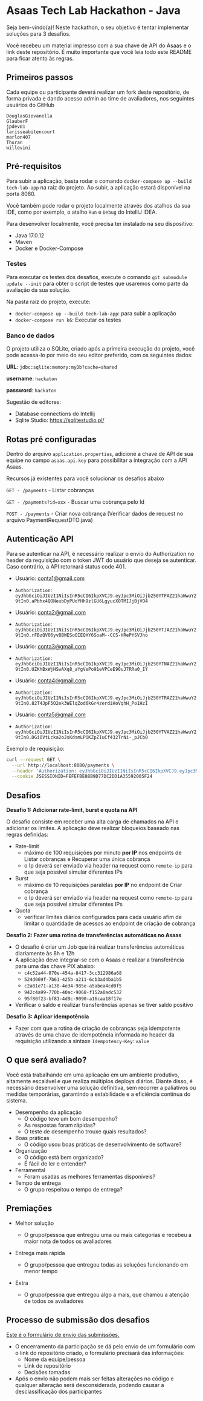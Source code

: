 # Asaas Tech Lab Hackathon - Java

Seja bem-vindo(a)! Neste hackathon, o seu objetivo é tentar implementar soluções para 3 desafios.

Você recebeu um material impresso com a sua chave de API do Asaas e o link deste repositório. É muito importante que você leia todo este README para ficar atento às regras.

## Primeiros passos

Cada equipe ou participante deverá realizar um fork deste repositório, de forma privada e dando acesso admin ao time de avaliadores, nos seguintes usuários do GitHub

```
DouglasGiovanella
GlauberF
jpdev01
larisseabitencourt
marlon407
Thuran
willevini
```

## Pré-requisitos

Para subir a aplicação, basta rodar o comando ``docker-compose up --build tech-lab-app`` na raiz do projeto. Ao subir, a aplicação estará disponível na porta 8080.

Você também pode rodar o projeto localmente através dos atalhos da sua IDE, como por exemplo, o atalho `Run` e `Debug` do IntelliJ IDEA.

Para desenvolver localmente, você precisa ter instalado na seu dispositivo:

- Java 17.0.12
- Maven
- Docker e Docker-Compose

### Testes

Para executar os testes dos desafios, execute o comando ``git submodule update --init`` para obter o script de testes que usaremos como parte da avaliação da sua solução.

Na pasta raiz do projeto, execute:

- ``docker-compose up --build tech-lab-app``: para subir a aplicação
- ``docker-compose run k6``: Executar os testes

### Banco de dados

O projeto utiliza o SQLite, criado após a primeira execução do projeto, você pode acessa-lo por meio do seu editor preferido, com os seguintes dados:

**URL**: ``jdbc:sqlite:memory:myDb?cache=shared``

**username**: ``hackaton``

**password**: ``hackaton``

Sugestão de editores:

- Database connections do Intellij
- Sqlite Studio: https://sqlitestudio.pl/

## Rotas pré configuradas

Dentro do arquivo ``application.properties``, adicione a chave de API de sua equipe no campo ``asaas.api.key`` para possibilitar a integração com a API Asaas.

Recursos já existentes para você solucionar os desafios abaixo

``GET - /payments`` - Listar cobranças

``GET - /payments?id=xxx`` - Buscar uma cobrança pelo Id

``POST - /payments`` - Criar nova cobrança (Verificar dados de request no arquivo PaymentRequestDTO.java)

## Autenticação API
Para se autenticar na API, é necessário realizar o envio do Authorization no header da requisição com o token JWT do usuário que deseja se autenticar. Caso contrário, a API retornará status code 401.

- Usuário: conta1@gmail.com
- `Authorization`: `eyJhbGciOiJIUzI1NiIsInR5cCI6IkpXVCJ9.eyJpc3MiOiJjb250YTFAZ21haWwuY29tIn0.aPbhx4QONeubDyPUoYHh9zlGU6LgyucX0TMIJjBjVO4`


- Usuário: conta2@gmail.com
- `Authorization`: `eyJhbGciOiJIUzI1NiIsInR5cCI6IkpXVCJ9.eyJpc3MiOiJjb250YTJAZ21haWwuY29tIn0.rFBzQV06yvBBWESoOIEQXY6SoaM--CCS-HRePYSVJho`


- Usuário: conta3@gmail.com
- `Authorization`: `eyJhbGciOiJIUzI1NiIsInR5cCI6IkpXVCJ9.eyJpc3MiOiJjb250YTNAZ21haWwuY29tIn0.UZKhBxWjHSwAXq8_aYgVePo91eVPCeE90uJ7RRa0_IY`


- Usuário: conta4@gmail.com
- `Authorization`: `eyJhbGciOiJIUzI1NiIsInR5cCI6IkpXVCJ9.eyJpc3MiOiJjb250YTRAZ21haWwuY29tIn0.82T4JpF5O2ek3WElqZod6kGr4zerdiHoVqhH_Po1HzI`


- Usuário: conta5@gmail.com
- `Authorization`: `eyJhbGciOiJIUzI1NiIsInR5cCI6IkpXVCJ9.eyJpc3MiOiJjb250YTVAZ21haWwuY29tIn0.DGiOVtLcka2oJsKdsmLPOKZpZIuCf432TrNi-_pJCb0`

Exemplo de requisição:
```bash
curl --request GET \
  --url http://localhost:8080/payments \
  --header 'Authorization: eyJhbGciOiJIUzI1NiIsInR5cCI6IkpXVCJ9.eyJpc3MiOiJjb250YTFAZ21haWwuY29tIn0.aPbhx4QONeubDyPUoYHh9zlGU6LgyucX0TMIJjBjVO4' \
  --cookie JSESSIONID=FEFEFBE88B9D77DC2DD1A35592005F24
```
## Desafios

**Desafio 1: Adicionar rate-limit, burst e quota na API**

O desafio consiste em receber uma alta carga de chamados na API e adicionar os limites. A aplicação deve realizar bloqueios baseado nas regras definidas:

- Rate-limit
  - máximo de 100 requisições por minuto **por IP** nos endpoints de Listar cobranças e Recuperar uma única cobrança
  - o Ip deverá ser enviado via header na request como `remote-ip` para que seja possível simular diferentes IPs
- Burst
  - máximo de 10 requisições paralelas **por IP** no endpoint de Criar cobrança
  - o Ip deverá ser enviado via header na request como `remote-ip` para que seja possível simular diferentes IPs
- Quota
  - verificar limites diários configurados para cada usuário afim de limitar o quantidade de acessos ao endpoint de criação de cobrança

**Desafio 2: Fazer uma rotina de transferências automáticas no Asaas**
- O desafio é criar um Job que irá realizar transferências automáticas diariamente às 8h e 12h
- A aplicação deve integrar-se com o Asaas e realizar a transferência para uma das chave PIX abaixo:
  - `c4c52a44-070e-454a-8417-3cc312986a68`
  - `524d069f-7b61-425b-a211-6cb3ad4ba1b5`
  - `c2a81e71-a138-4e34-985e-a5abea4cd0f5`
  - `942c4a99-770b-40ac-9068-f152a0adc532`
  - `95f80f23-bf81-4d9c-9090-a16caa18f17e`
- Verificar o saldo e realizar transferências apenas se tiver saldo positivo

**Desafio 3: Aplicar idempotência**
- Fazer com que a rotina de criação de cobranças seja idempotente através de uma chave de idempotência informada no header da requisição utilizando a sintaxe `Idempotency-Key`: `value`

## O que será avaliado?

Você está trabalhando em uma aplicação em um ambiente produtivo, altamente escalável e que realiza múltiplos deploys diários. Diante disso, é necessário desenvolver uma solução definitiva, sem recorrer a paliativos ou medidas temporárias, garantindo a estabilidade e a eficiência contínua do sistema.

- Desempenho da aplicação
  - O código teve um bom desempenho?
  - As respostas foram rápidas?
  - O teste de desempenho trouxe quais resultados?
- Boas práticas
  - O código usou boas práticas de desenvolvimento de software?
- Organização
  - O código está bem organizado?
  - É fácil de ler e entender?
- Ferramental
  - Foram usadas as melhores ferramentas disponíveis?
- Tempo de entrega
  - O grupo respeitou o tempo de entrega?
 
## Premiações

- Melhor solução
  - O grupo/pessoa que entregou uma ou mais categorias e recebeu a maior nota de todos os avaliadores
  
- Entrega mais rápida
  - O grupo/pessoa que entregou todas as soluções funcionando em menor tempo
  
- Extra
  - O grupo/pessoa que entregou algo a mais, que chamou a atenção de todos os avaliadores

## Processo de submissão dos desafios

[Este é o formulário de envio das submissões.](https://docs.google.com/forms/d/e/1FAIpQLSfefkzby7VuA910I0KtIHiGGjVrj1ePDGkYwJZlitTuKnVOuQ/viewform?usp=sf_link)

- O encerramento da participação se dá pelo envio de um formulário com o link do repositório criado, o formulário precisará das informações:
  - Nome da equipe/pessoa
  - Link do repositório
  - Decisões tomadas
- Após o envio não podem mais ser feitas alterações no código e qualquer alteração será desconsiderada, podendo causar a desclassificação dos participantes
